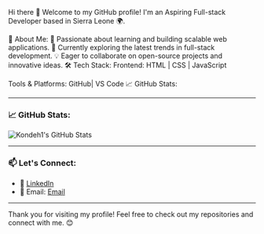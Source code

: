 Hi there 👋
Welcome to my GitHub profile! I'm an Aspiring Full-stack Developer based in Sierra Leone 🌍.

🌟 About Me:
🚀 Passionate about learning and building scalable web applications.
🌱 Currently exploring the latest trends in full-stack development.
💡 Eager to collaborate on open-source projects and innovative ideas.
🛠️ Tech Stack:
Frontend: HTML | CSS | JavaScript

Tools & Platforms: GitHub| VS Code 
📈 GitHub Stats:

---

### 📈 GitHub Stats:
![Kondeh1's GitHub Stats](https://github-readme-stats.vercel.app/api?username=Kondeh1&show_icons=true&theme=radical)

---

### 📫 Let's Connect:
- 💼 [LinkedIn](https://linkedin.com/in/your-profile)
- 📧 Email: [Email](mailto:your-email@example.com)

---

Thank you for visiting my profile! Feel free to check out my repositories and connect with me. 😊
